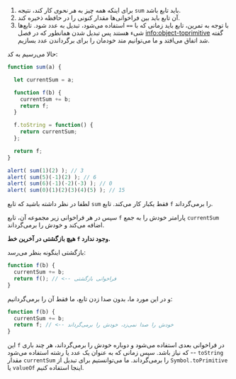 
1. برای اینکه همه چیز به *هر نحوی* کار کند، نتیجه `sum` باید تابع باشد.
2. آن تابع باید بین فراخوانی‌ها مقدار کنونی را در حافظه ذخیره کند.
3. با توجه به تمرین، تابع باید زمانی که با `==` استفاده می‌شود، تبدیل به عدد شود. تابع‌ها شیء هستند پس تبدیل شدن همانطور که در فصل <info:object-toprimitive> گفته شد اتفاق می‌افتد و ما می‌توانیم متد خودمان را برای برگرداندن عدد بسازیم.

حالا می‌رسیم به کد:

```js demo run
function sum(a) {

  let currentSum = a;

  function f(b) {
    currentSum += b;
    return f;
  }

  f.toString = function() {
    return currentSum;
  };

  return f;
}

alert( sum(1)(2) ); // 3
alert( sum(5)(-1)(2) ); // 6
alert( sum(6)(-1)(-2)(-3) ); // 0
alert( sum(0)(1)(2)(3)(4)(5) ); // 15
```

لطفا در نظر داشته باشید که تابع `sum` فقط یکبار کار می‌کند. تابع `f` را برمی‌گرداند.

سپس در هر فراخوانی زیر مجموعه آن، تابع `f` پارامتر خودش را به جمع `currentSum` اضافه می‌کند و خودش را برمی‌گرداند.

**هیچ بازگشتی در آخرین خط `f` وجود ندارد.**

بازگشتی اینگونه بنظر می‌رسد:

```js
function f(b) {
  currentSum += b;
  return f(); // <-- فراخوانی بازگشتی
}
```

و در این مورد ما، بدون صدا زدن تابع، ما فقط آن را برمی‌گردانیم:

```js
function f(b) {
  currentSum += b;
  return f; // <-- خودش را صدا نمی‌زد، خودش را برمی‌گرداند
}
```

این `f` در فراخوانی بعدی استفاده می‌شود و دوباره خودش را برمی‌گرداند، هر چند باری که نیاز باشد. سپس زمانی که به عنوان یک عدد یا رشته استفاده می‌شود -- `toString` مقدار `currentSum` را برمی‌گرداند. ما می‌توانستیم برای تبدیل از `Symbol.toPrimitive` یا `valueOf` اینجا استفاده کنیم.
